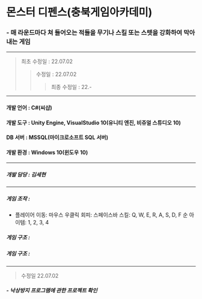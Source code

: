  # 몬스터 디펜스(충북게임아카데미)
 ### - 매 라운드마다 쳐 들어오는 적들을 무기나 스킬 또는 스텟을 강화하여 막아내는 게임
---
> 최초 수정일 : 22.07.02
>> 수정일 : 22.07.02
>>> 최종 수정일 : 22.-
---
#### 개발 언어 : C#(씨샵)
#### 개발 도구 : Unity Engine, VisualStudio 10(유니티 엔진, 비쥬얼 스튜디오 10)
#### DB 서버 : MSSQL(마이크로소프트 SQL 서버)
#### 개발 환경 : Windows 10(윈도우 10)
---
##### 개발 담당 : 김세현
---
##### 게임 조작 :
* 플레이어
이동: 마우스 우클릭
회피: 스페이스바
스킬: Q, W, E, R, A, S, D, F 순
아이템: 1, 2, 3, 4
##### 게임 구조 :
##### 게임 구조 :
---
> 수정일 22.07.02
##### - 낙상방지 프로그램에 관한 프로젝트 확인
